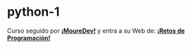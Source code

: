 # python-1
Curso seguido por **[¡MoureDev!](https://github.com/mouredev)**  y entra a su Web de: **[¡Retos de Programación!](https://retosdeprogramacion.com)** 